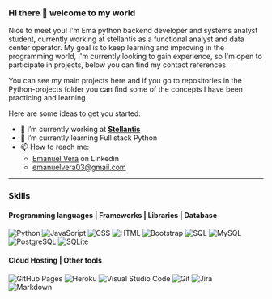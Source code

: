 ### Hi there 👋 welcome to my world 

Nice to meet you! I'm Ema python backend developer and systems analyst student, currently working at stellantis as a functional analyst and data center operator. My goal is to keep learning and improving in the programming world, I'm currently looking to gain experience, so I'm open to participate in projects, below you can find my contact references.

You can see my main projects here and if you go to repositories in the Python-projects folder you can find some of the concepts I have been practicing and learning.

Here are some ideas to get you started:

- 🔭 I’m currently working at <a href="https://www.stellantis.com/en">**Stellantis**</a> 
- 🌱 I’m currently learning Full stack Python  
- 📫 How to reach me:
  - <a href="https://www.linkedin.com/in/emanuel-vera/" target="_blank">Emanuel Vera</a> on Linkedin
  - <a href="mailto:emanuelvera03@gmail.com">emanuelvera03@gmail.com</a>





<hr />

### Skills

<h4>Programming languages | Frameworks | Libraries | Database</h4>
<p>
  <img alt="Python" src="https://img.shields.io/badge/Python-20232a.svg?logo=python&logoColor=#3776AB">
  <img alt="JavaScript" src="https://img.shields.io/badge/JavaScript-F7DF1E.svg?logo=javascript&logoColor=black">
  <img alt="CSS" src="https://img.shields.io/badge/CSS-1572B6.svg?logo=css3&logoColor=white">
  <img alt="HTML" src="https://img.shields.io/badge/HTML-E34F26.svg?logo=html5&logoColor=white">
  <img alt="Bootstrap" src="https://img.shields.io/badge/Bootstrap-7952B3.svg?logo=bootstrap&logoColor=white">
  <img alt="SQL" src="https://custom-icon-badges.herokuapp.com/badge/SQL-025E8C.svg?logo=sql&logoColor=white">
  <img alt="MySQL" src="https://img.shields.io/badge/MySQL-00f.svg?logo=mysql&logoColor=white">  <br />
  <img alt="PostgreSQL" src ="https://img.shields.io/badge/PostgreSQL-316192.svg?logo=postgresql&logoColor=white">
  <img alt="SQLite" src ="https://img.shields.io/badge/SQLite-07405e.svg?logo=sqlite&logoColor=white">
   
</p>

<h4> Cloud Hosting | Other tools </h4> 
<p>
  <img alt="GitHub Pages" src="https://img.shields.io/badge/GitHub%20Pages-327FC7.svg?logo=github&logoColor=white">
  <img alt="Heroku" src="https://img.shields.io/badge/Heroku-430098.svg?logo=heroku&logoColor=white">
  <img alt="Visual Studio Code" src="https://img.shields.io/badge/Visual%20Studio%20Code-0078d7.svg?logo=visual-studio-code&logoColor=white">
  <img alt="Git" src="https://img.shields.io/badge/Git-F05033.svg?logo=git&logoColor=white">  
  <img alt="Jira" src="https://img.shields.io/badge/Jira-0052CC.svg?logo=Jira&logoColor=white"><br/>
  <img alt="Markdown" src="https://img.shields.io/badge/Markdown-000000.svg?logo=markdown&logoColor=white">
</p>
<!--
**NaniBM/NaniBM** is a ✨ _special_ ✨ repository because its `README.md` (this file) appears on your GitHub profile.
